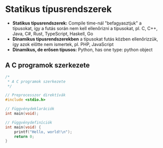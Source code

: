 # Statikus típusrendszerek

- **Statikus típusrendszerek:** Compile time-nál "befagyasztjuk" a típusokat, így a futás során nem kell ellenőrizni a típusokat, pl. C, C++, Java, C#, Rust, TypeScript, Haskell, Go
- **Dinamikus típusrendszerekben** a típusokat futás közben ellenőrizzük, így azok előtte nem ismertek, pl. PHP, JavaScript
- **Dinamikus, de erősen típusos:** Python, has one type: python object

## A C programok szerkezete

```c
/*
 * A C programok szerkezete
 */

// Preprocesszor direktívák
#include <stdio.h>

// Függvénydeklarációk
int main(void);

// Függvénydefiníciók
int main(void) {
    printf("Hello, world!\n");
    return 0;
}
```
